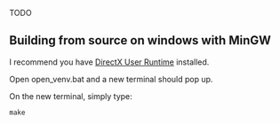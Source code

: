 TODO

Building from source on windows with MinGW 
--------------
I recommend you have [DirectX User Runtime](https://www.microsoft.com/en-us/download/details.aspx?id=35) installed. 

Open open_venv.bat and a new terminal should pop up. 

On the new terminal, simply type: 

    make

